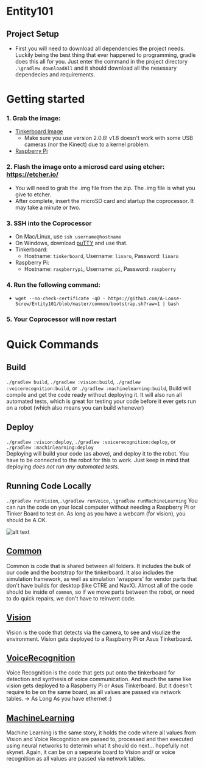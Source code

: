 Entity101
===

## Project Setup
- First you will need to download all dependencies the project needs. Luckily being the best thing that ever happened to programming,     gradle does this all for you. Just enter the command in the project directory `.\gradlew downloadAll` and it should download all the      nesessary dependecies and requirements.

# Getting started

### 1. Grab the image:
  - [Tinkerboard Image](https://dlcdnets.asus.com/pub/ASUS/mb/Linux/Tinker_Board_S/20181023-tinker-board-linaro-stretch-alip-v2.0.8.img.zip)
    - Make sure you use version 2.0.8! v1.8 doesn't work with some USB cameras (nor the Kinect) due to a kernel problem.
  - [Raspberry Pi](https://downloads.raspberrypi.org/raspbian_lite_latest)
### 2. Flash the image onto a microsd card using etcher: https://etcher.io/
  - You will need to grab the .img file from the zip. The .img file is what you give to etcher.
  - After complete, insert the microSD card and startup the coprocessor. It may take a minute or two.
### 3. SSH into the Coprocessor
  - On Mac/Linux, use `ssh username@hostname`
  - On Windows, download [puTTY](https://the.earth.li/~sgtatham/putty/latest/w64/putty-64bit-0.70-installer.msi) and use that.
  - Tinkerboard:
    - Hostname: `tinkerboard`, Username: `linaro`, Password: `linaro`
  - Raspberry Pi:
    - Hostname: `raspberrypi`, Username: `pi`, Password: `raspberry`
### 4. Run the following command:
  - `wget --no-check-certificate -qO - https://github.com/A-Loose-Screw/Entity101/blob/master/common/bootstrap.sh?raw=1 | bash`
### 5. Your Coprocessor will now restart

# Quick Commands

## Build
`./gradlew build`, `./gradlew :vision:build`, `./gradlew :voicerecognition:build`, or `./gradlew :machinelearning:build`,
Build will compile and get the code ready without deploying it. It will also run all automated tests, which is great for testing your code before it ever gets run on a robot (which also means you can build whenever)

## Deploy
`./gradlew :vision:deploy`, `./gradlew :voicerecognition:deploy`, or `./gradlew :machinlearning:deploy`  
Deploying will build your code (as above), and deploy it to the robot. You have to be connected to the robot for this to work. Just keep in mind that deploying _does not run any automated tests_.

## Running Code Locally
`./gradlew runVision`,`.\gradlew runVoice`,`.\gradlew runMachineLearning`
You can run the code on your local computer without needing a Raspberry Pi or Tinker Board to test on. As long as you have a webcam (for vision), you should be A OK.



![alt text](http://url/to/Git_General_Pull.png)




## [Common](common)
Common is code that is shared between all folders. It includes the bulk of our code and the bootstrap for the tinkerboard. 
It also includes the simulation framework, as well as simulation 'wrappers' for vendor parts that don't have builds for desktop (like CTRE and NavX).
Almost all of the code should be inside of `common`, so if we move parts between the robot, or need to do quick repairs, we don't have to reinvent code.

## [Vision](vision)
Vision is the code that detects via the camera, to see and visulize the environment. Vision gets deployed to a Raspberry Pi or Asus Tinkerboard.

## [VoiceRecognition](voiceRecognition)
Voice Recognition is the code that gets put onto the tinkerboard for detection and synthesis of voice communication. And much the same like vision gets deployed to a Raspberry Pi or Asus Tinkerboard. But it doesn't require to be on the same board, as all values are passed via network tables. -> As Long As you have ethernet :)

## [MachineLearning](MachineLearning)
Machine Learning is the same story, it holds the code where all values from Vision and Voice Recognition are passed to, processed and then executed using neural networks to determin what it should do next... hopefully not skynet. Again, it can be on a seperate board to Vision and/ or voice recognition as all values are passed via network tables.
